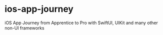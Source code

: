 # ios-app-journey
iOS App Journey from Apprentice to Pro with SwiftUI, UIKit and many other non-UI frameworks
